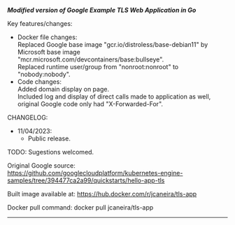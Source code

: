 

***Modified version of Google Example TLS Web Application in Go***

Key features/changes:  
* Docker file changes:  
  Replaced Google base image "gcr.io/distroless/base-debian11" by Microsoft base image "mcr.microsoft.com/devcontainers/base:bullseye".  
  Replaced runtime user/group from "nonroot:nonroot" to "nobody:nobody".  
* Code changes:  
  Added domain display on page.  
  Included log and display of direct calls made to application as well, original Google code only had "X-Forwarded-For".  


CHANGELOG:  
* 11/04/2023:
  - Public release.
		
TODO: Sugestions welcomed.  


Original Google source: https://github.com/googlecloudplatform/kubernetes-engine-samples/tree/394477ca2a99/quickstarts/hello-app-tls  

Built image available at: https://hub.docker.com/r/jcaneira/tls-app  

Docker pull command: docker pull jcaneira/tls-app  

__________________________________________________________________________________________________________________________________________________________________________________________________________
